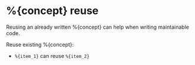 # %{concept} reuse

Reusing an already written %{concept} can help when writing maintainable code.

Reuse existing %{concept}:
- `%{item_1}` can reuse `%{item_2}`
